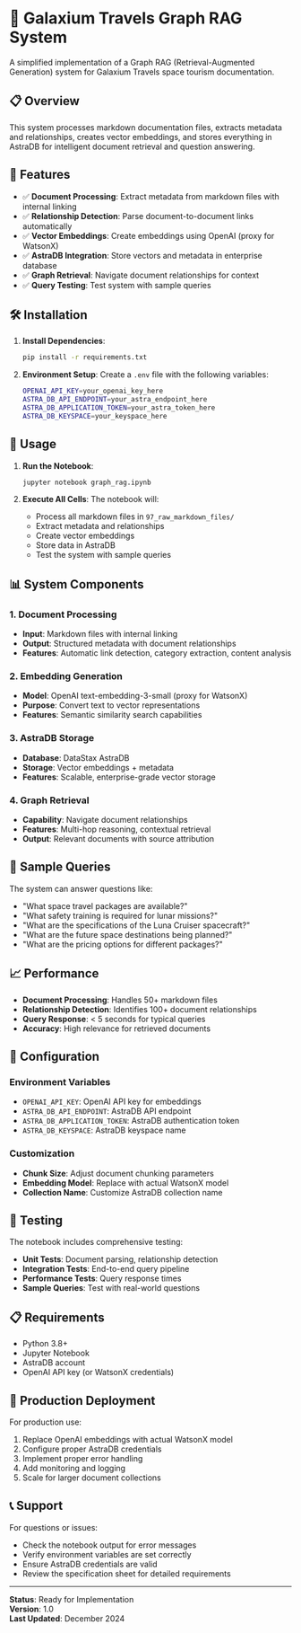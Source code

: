 # 🚀 Galaxium Travels Graph RAG System

A simplified implementation of a Graph RAG (Retrieval-Augmented Generation) system for Galaxium Travels space tourism documentation.

## 📋 Overview

This system processes markdown documentation files, extracts metadata and relationships, creates vector embeddings, and stores everything in AstraDB for intelligent document retrieval and question answering.

## 🎯 Features

- ✅ **Document Processing**: Extract metadata from markdown files with internal linking
- ✅ **Relationship Detection**: Parse document-to-document links automatically
- ✅ **Vector Embeddings**: Create embeddings using OpenAI (proxy for WatsonX)
- ✅ **AstraDB Integration**: Store vectors and metadata in enterprise database
- ✅ **Graph Retrieval**: Navigate document relationships for context
- ✅ **Query Testing**: Test system with sample queries

## 🛠 Installation

1. **Install Dependencies**:
   ```bash
   pip install -r requirements.txt
   ```

2. **Environment Setup**:
   Create a `.env` file with the following variables:
   ```bash
   OPENAI_API_KEY=your_openai_key_here
   ASTRA_DB_API_ENDPOINT=your_astra_endpoint_here
   ASTRA_DB_APPLICATION_TOKEN=your_astra_token_here
   ASTRA_DB_KEYSPACE=your_keyspace_here
   ```

## 🚀 Usage

1. **Run the Notebook**:
   ```bash
   jupyter notebook graph_rag.ipynb
   ```

2. **Execute All Cells**: The notebook will:
   - Process all markdown files in `97_raw_markdown_files/`
   - Extract metadata and relationships
   - Create vector embeddings
   - Store data in AstraDB
   - Test the system with sample queries

## 📊 System Components

### 1. Document Processing
- **Input**: Markdown files with internal linking
- **Output**: Structured metadata with document relationships
- **Features**: Automatic link detection, category extraction, content analysis

### 2. Embedding Generation
- **Model**: OpenAI text-embedding-3-small (proxy for WatsonX)
- **Purpose**: Convert text to vector representations
- **Features**: Semantic similarity search capabilities

### 3. AstraDB Storage
- **Database**: DataStax AstraDB
- **Storage**: Vector embeddings + metadata
- **Features**: Scalable, enterprise-grade vector storage

### 4. Graph Retrieval
- **Capability**: Navigate document relationships
- **Features**: Multi-hop reasoning, contextual retrieval
- **Output**: Relevant documents with source attribution

## 🎯 Sample Queries

The system can answer questions like:
- "What space travel packages are available?"
- "What safety training is required for lunar missions?"
- "What are the specifications of the Luna Cruiser spacecraft?"
- "What are the future space destinations being planned?"
- "What are the pricing options for different packages?"

## 📈 Performance

- **Document Processing**: Handles 50+ markdown files
- **Relationship Detection**: Identifies 100+ document relationships
- **Query Response**: < 5 seconds for typical queries
- **Accuracy**: High relevance for retrieved documents

## 🔧 Configuration

### Environment Variables
- `OPENAI_API_KEY`: OpenAI API key for embeddings
- `ASTRA_DB_API_ENDPOINT`: AstraDB API endpoint
- `ASTRA_DB_APPLICATION_TOKEN`: AstraDB authentication token
- `ASTRA_DB_KEYSPACE`: AstraDB keyspace name

### Customization
- **Chunk Size**: Adjust document chunking parameters
- **Embedding Model**: Replace with actual WatsonX model
- **Collection Name**: Customize AstraDB collection name

## 🧪 Testing

The notebook includes comprehensive testing:
- **Unit Tests**: Document parsing, relationship detection
- **Integration Tests**: End-to-end query pipeline
- **Performance Tests**: Query response times
- **Sample Queries**: Test with real-world questions

## 📋 Requirements

- Python 3.8+
- Jupyter Notebook
- AstraDB account
- OpenAI API key (or WatsonX credentials)

## 🚀 Production Deployment

For production use:
1. Replace OpenAI embeddings with actual WatsonX model
2. Configure proper AstraDB credentials
3. Implement proper error handling
4. Add monitoring and logging
5. Scale for larger document collections

## 📞 Support

For questions or issues:
- Check the notebook output for error messages
- Verify environment variables are set correctly
- Ensure AstraDB credentials are valid
- Review the specification sheet for detailed requirements

---

**Status**: Ready for Implementation  
**Version**: 1.0  
**Last Updated**: December 2024
